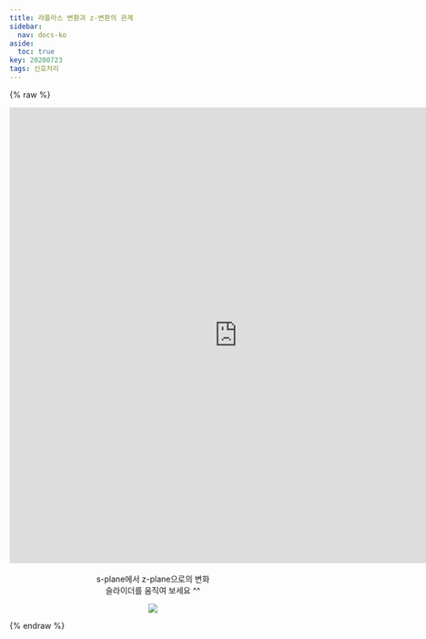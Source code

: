 ```yaml
---
title: 라플라스 변환과 z-변환의 관계
sidebar:
  nav: docs-ko
aside:
  toc: true
key: 20200723
tags: 신호처리
---
```


<style>
    iframe {
        display: block;
        border-style: none;
        margin: 0 auto;
    }
</style>

{% raw %}

<p align = "center">
  <iframe width = "800" height = "800" src="https://angeloyeo.github.io/p5/2020-07-23-laplace_and_z/" frameborder = "0"></iframe>
    <br>
    s-plane에서 z-plane으로의 변화
    <br>
    슬라이더를 움직여 보세요 ^^
</p>

<p align = "center">
  <img src = "https://i.stack.imgur.com/KnfdW.jpg">
</p>


{% endraw %}
